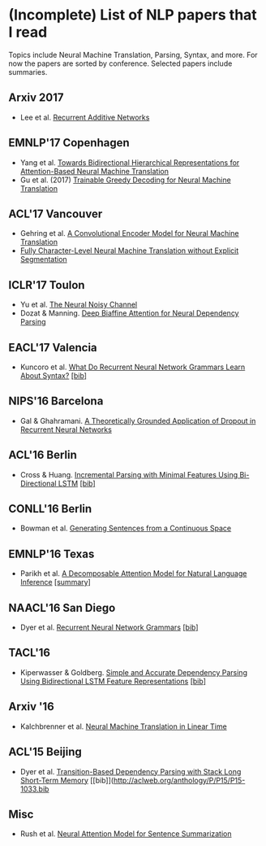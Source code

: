 # (Incomplete) List of NLP papers that I read

Topics include Neural Machine Translation, Parsing, Syntax, and more. 
For now the papers are sorted by conference. Selected papers include summaries.

## Arxiv 2017

- Lee et al. [Recurrent Additive Networks](https://arxiv.org/abs/1705.07393)

## EMNLP'17 Copenhagen

- Yang et al. [Towards Bidirectional Hierarchical Representations for Attention-Based Neural Machine Translation](http://aclweb.org/anthology/D17-1151)
- Gu et al. (2017) [Trainable Greedy Decoding for Neural Machine Translation](http://aclweb.org/anthology/D/D17/D17-1209.pdf)

## ACL'17 Vancouver

- Gehring et al. [A Convolutional Encoder Model for Neural Machine Translation](http://aclweb.org/anthology/P/P17/P17-1012.pdf)
- [Fully Character-Level Neural Machine Translation without Explicit Segmentation](https://arxiv.org/abs/1610.03017)

## ICLR'17 Toulon

- Yu et al. [The Neural Noisy Channel](https://arxiv.org/abs/1611.02554)
- Dozat & Manning. [Deep Biaffine Attention for Neural Dependency Parsing](https://openreview.net/forum?id=Hk95PK9le&noteId=Hk95PK9le) 

## EACL'17 Valencia

- Kuncoro et al. [What Do Recurrent Neural Network Grammars Learn About Syntax?](http://aclweb.org/anthology/E/E17/E17-1117.pdf) [[bib]](http://aclweb.org/anthology/E/E17/E17-1117.bib)

## NIPS'16 Barcelona

- Gal & Ghahramani. [A Theoretically Grounded Application of Dropout in Recurrent Neural Networks](http://papers.nips.cc/paper/6241-a-theoretically-grounded-application-of-dropout-in-recurrent-neural-networks)

## ACL'16 Berlin

- Cross & Huang. [Incremental Parsing with Minimal Features Using Bi-Directional LSTM](http://aclweb.org/anthology/P/P16/P16-2006.pdf) [[bib]](http://aclweb.org/anthology/P/P16/P16-2006.bib)

## CONLL'16 Berlin

- Bowman et al. [Generating Sentences from a Continuous Space](http://www.aclweb.org/anthology/K16-1002)

## EMNLP'16 Texas
 
- Parikh et al. [A Decomposable Attention Model for Natural Language Inference](https://aclweb.org/anthology/D16-1244)
[[summary]](https://github.com/bastings/nlp-dl-paper-notes/blob/master/notes/a-decomposable-attention-model-for-nli.md)

## NAACL'16 San Diego

- Dyer et al. [Recurrent Neural Network Grammars](http://www.aclweb.org/anthology/N16-1024) [[bib]](http://aclweb.org/anthology/N/N16/N16-1024.bib)

## TACL'16

- Kiperwasser & Goldberg. [Simple and Accurate Dependency Parsing Using Bidirectional LSTM Feature Representations](http://aclweb.org/anthology/Q/Q16/Q16-1023.pdf) [[bib]](http://aclweb.org/anthology/Q/Q16/Q16-1023.bib)

## Arxiv '16

- Kalchbrenner et al. [Neural Machine Translation in Linear Time](https://arxiv.org/abs/1610.10099)

## ACL'15 Beijing

- Dyer et al. [Transition-Based Dependency Parsing with Stack Long Short-Term Memory](http://aclweb.org/anthology/P/P15/P15-1033.pdf) [[bib]](http://aclweb.org/anthology/P/P15/P15-1033.bib

## Misc

- Rush et al. [Neural Attention Model for Sentence Summarization](https://arxiv.org/abs/1509.00685)
